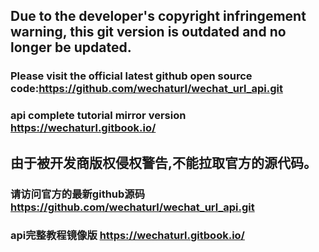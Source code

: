 ## Due to the developer's copyright infringement warning, this git version is outdated and no longer be updated.
### Please visit the official latest github  open source code:https://github.com/wechaturl/wechat_url_api.git
### api complete tutorial mirror version  https://wechaturl.gitbook.io/

## 由于被开发商版权侵权警告,不能拉取官方的源代码。
### 请访问官方的最新github源码 https://github.com/wechaturl/wechat_url_api.git
### api完整教程镜像版 https://wechaturl.gitbook.io/
